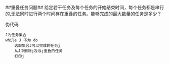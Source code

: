 ##重叠任务问题##
给定若干任务及每个任务的开始结束时间，每个任务都是串行的,无法同时进行两个时间存在重叠的任务。能够完成的最大数量的任务是多少？

伪代码

    J为任务集合
    while J 不为 do
        选取集合J可以完成的任务j
        从J中删除j及与j重叠的任务
        打印j
